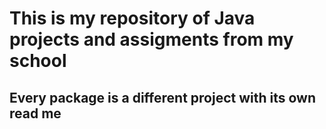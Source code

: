 # This is my repository of Java projects and assigments from my school
## Every package is a different project with its own read me
